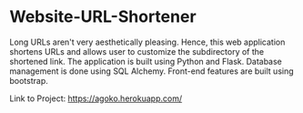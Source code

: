 # Website-URL-Shortener
Long URLs aren't very aesthetically pleasing. Hence, this web application shortens URLs and allows user to customize the subdirectory of the shortened link. The application is built using Python and Flask. Database management is done using SQL Alchemy. Front-end features are built using bootstrap.

Link to Project:
https://agoko.herokuapp.com/
